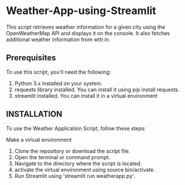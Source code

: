 # Weather-App-using-Streamlit
This script retrieves weather information for a given city using the OpenWeatherMap API and displays it on the console. It also fetches additional weather information from wttr.in.


## Prerequisites

To use this script, you'll need the following:

1. Python 3.x installed on your system.
2. requests library installed. You can install it using pip install requests.
3. streamlit installed. You can install it in a virtual environment

## INSTALLATION
To use the Weather Application Script, follow these steps:

Make a virtual environment
1. Clone the repository or download the script file.
2. Open the terminal or command prompt.
3. Navigate to the directory where the script is located.
4. activate the virtual environment using source bin/activate.
5. Run Streamlit using 'streamlit run weatherapp.py'.

